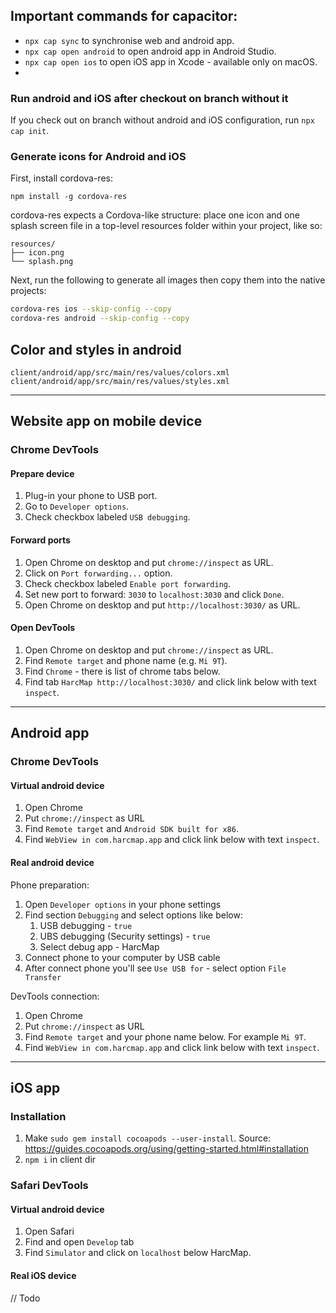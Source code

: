 ## Important commands for capacitor:
- `npx cap sync` to synchronise web and android app.
- `npx cap open android` to open android app in Android Studio.
- `npx cap open ios` to open iOS app in Xcode - available only on macOS.
- 
### Run android and iOS after checkout on branch without it
If you check out on branch without android and iOS configuration, run `npx cap init`.

### Generate icons for Android and iOS
First, install cordova-res:
```
npm install -g cordova-res
```
cordova-res expects a Cordova-like structure: place one icon and one splash screen file in a top-level resources folder within your project, like so:
```
resources/
├── icon.png
└── splash.png
```
Next, run the following to generate all images then copy them into the native projects:
```bash
cordova-res ios --skip-config --copy
cordova-res android --skip-config --copy
```

## Color and styles in android
`client/android/app/src/main/res/values/colors.xml`
`client/android/app/src/main/res/values/styles.xml`

___
## Website app on mobile device

### Chrome DevTools

#### Prepare device
1. Plug-in your phone to USB port.
2. Go to `Developer options`.
3. Check checkbox labeled `USB debugging`.

#### Forward ports
1. Open Chrome on desktop and put `chrome://inspect` as URL.
2. Click on `Port forwarding...` option.
3. Check checkbox labeled `Enable port forwarding`.
4. Set new port to forward: `3030` to `localhost:3030` and click `Done`.
5. Open Chrome on desktop and put `http://localhost:3030/` as URL.

#### Open DevTools
1. Open Chrome on desktop and put `chrome://inspect` as URL.
2. Find `Remote target` and phone name (e.g. `Mi 9T`).
3. Find `Chrome` - there is list of chrome tabs below.
4. Find tab `HarcMap http://localhost:3030/` and click link below with text `inspect`.

___
## Android app

### Chrome DevTools

#### Virtual android device
1. Open Chrome
2. Put `chrome://inspect` as URL
3. Find `Remote target` and `Android SDK built for x86`.
4. Find `WebView in com.harcmap.app` and click link below with text `inspect`.

#### Real android device

Phone preparation:
1. Open `Developer options` in your phone settings
2. Find section `Debugging` and select options like below:
   1. USB debugging - `true`
   2. UBS debugging (Security settings) - `true`
   3. Select debug app - HarcMap
3. Connect phone to your computer by USB cable
4. After connect phone you'll see `Use USB for` - select option `File Transfer`

DevTools connection:
1. Open Chrome
2. Put `chrome://inspect` as URL
3. Find `Remote target` and your phone name below. For example `Mi 9T`.
4. Find `WebView in com.harcmap.app` and click link below with text `inspect`.


___
## iOS app

### Installation
1. Make `sudo gem install cocoapods --user-install`. Source:
   https://guides.cocoapods.org/using/getting-started.html#installation
2. `npm i` in client dir

### Safari DevTools

#### Virtual android device
1. Open Safari
2. Find and open `Develop` tab
3. Find `Simulator` and click on `localhost` below HarcMap.

#### Real iOS device
// Todo

